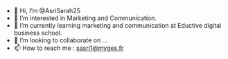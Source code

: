 - 👋 Hi, I’m @AsriSarah25
- 👀 I’m interested in Marketing and Communication.
- 🌱 I’m currently learning marketing and communication at Eductive digital business school. 
- 💞️ I’m looking to collaborate on ...
- 📫 How to reach me : sasri1@myges.fr

<!---
AsriSarah25/AsriSarah25 is a ✨ special ✨ repository because its `README.md` (this file) appears on your GitHub profile.
You can click the Preview link to take a look at your changes.
--->
